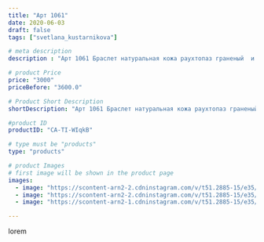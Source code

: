 ```yaml
---
title: "Арт 1061"
date: 2020-06-03
draft: false
tags: ["svetlana_kustarnikova"]

# meta description
description : "Арт 1061 Браслет натуральная кожа раухтопаз граненый  и бычий глаз Автор дизайна модели mea _ elena _"

# product Price
price: "3000"
priceBefore: "3600.0"

# Product Short Description
shortDescription: "Арт 1061 Браслет натуральная кожа раухтопаз граненый  и бычий глаз Автор дизайна модели mea _ elena _"

#product ID
productID: "CA-TI-WIqkB"

# type must be "products"
type: "products"

# product Images
# first image will be shown in the product page
images:
  - image: "https://scontent-arn2-2.cdninstagram.com/v/t51.2885-15/e35/101546343_708821269918277_5603616110588809047_n.jpg?se=7&tp=1&_nc_ht=scontent-arn2-2.cdninstagram.com&_nc_cat=105&_nc_ohc=hyspRcegf00AX9GOS_P&oh=355f2094b3e0a2911cdf46a1f6e46bc6&oe=606B4A34&ig_cache_key=MjMyMzM3ODYzMTk1MDQxMzIyNw%3D%3D.2"
  - image: "https://scontent-arn2-2.cdninstagram.com/v/t51.2885-15/e35/101545577_104148914615072_1476712462970629285_n.jpg?se=7&tp=1&_nc_ht=scontent-arn2-2.cdninstagram.com&_nc_cat=108&_nc_ohc=c-93g7atwAcAX9Tf9z2&oh=baacdb1797b75b491de02e6fa97742f2&oe=606C1577&ig_cache_key=MjMyMzM3ODYzMTk1ODY0MDUwMA%3D%3D.2"
  - image: "https://scontent-arn2-1.cdninstagram.com/v/t51.2885-15/e35/101681009_862843194204406_1555815863704032456_n.jpg?se=7&tp=1&_nc_ht=scontent-arn2-1.cdninstagram.com&_nc_cat=110&_nc_ohc=cr923oJftDYAX-DAoNZ&oh=a23193fe5df0dd2d122d20d16c4d1d0f&oe=606BAA9E&ig_cache_key=MjMyMzM3ODYzMTk0MjAxNDk2Nw%3D%3D.2"

---
```

lorem
